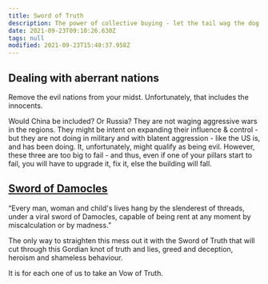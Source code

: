 ```yaml
---
title: Sword of Truth
description: The power of collective buying - let the tail wag the dog.
date: 2021-09-23T09:10:26.630Z
tags: null
modified: 2021-09-23T15:40:37.958Z
---
```


## Dealing with aberrant nations

Remove the evil nations from your midst.
Unfortunately, that includes the innocents.

Would China be included? Or Russia? They are not waging aggressive wars in the regions. They might be intent on expanding their influence & control - but they are not doing in military and with blatent aggression - like the US is, and has been doing. It, unfortunately, might qualify as being evil. However, these three are too big to fail - and thus, even if one of your pillars start to fail, you will have to upgrade it, fix it, else the building will fall.

## [Sword of Damocles](https://www.history.com/news/what-was-the-sword-of-damocles)

“Every man, woman and child's lives hang by the slenderest of threads, under a viral sword of Damocles, capable of being rent at any moment by miscalculation or by madness.”

The only way to straighten this mess out it with the Sword of Truth that will cut through this Gordian knot of truth and lies, greed and deception, heroism and shameless behaviour.

It is for each one of us to take an Vow of Truth.

###
